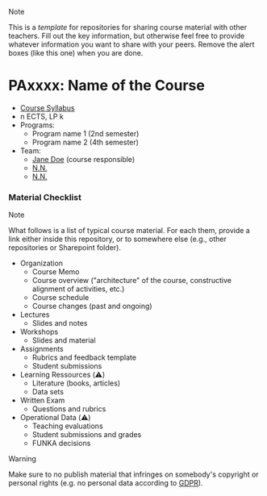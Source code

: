 > [!NOTE]
> This is a _template_ for repositories for sharing course material with other teachers.
> Fill out the key information, but otherwise feel free to provide whatever information you want to share with your peers.
> Remove the alert boxes (like this one) when you are done.

# PAxxxx: Name of the Course

 - [Course Syllabus](...)
 - n ECTS, LP k
 - Programs:
   - Program name 1 (2nd semester)
   - Program name 2 (4th semester)
 - Team:
   - [Jane Doe](...) (course responsible)
   - [N.N.](...)
   - [N.N.](...)
  
### Material Checklist

> [!NOTE]
> What follows is a list of typical course material.
> For each them, provide a link either inside this repository, or to somewhere else (e.g., other repositories or Sharepoint folder).

 - Organization
   - Course Memo  
   - Course overview ("architecture" of the course, constructive alignment of activities, etc.)
   - Course schedule
   - Course changes (past and ongoing)
 - Lectures
   - Slides and notes
 - Workshops
   - Slides and material
 - Assignments
   - Rubrics and feedback template
   - Student submissions
 - Learning Ressources (⚠️)
   - Literature (books, articles)
   - Data sets
 - Written Exam
   - Questions and rubrics
 - Operational Data (⚠️)
   - Teaching evaluations
   - Student submissions and grades
   - FUNKA decisions 

> [!WARNING]
> Make sure to no publish material that infringes on somebody's copyright or personal rights (e.g. no personal data according to [GDPR](https://gdpr.eu/)).
